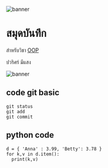 ![banner](https://picsum.photos/800/250)

# สมุดบันทึก

สำหรับวิชา [OOP](https://github.com/Foku0203/Foku0203.github.io)

ปวริศร์ มีแสง

![banner](https://github.com/Foku0203/Foku0203.github.io/assets/159877789/78770e3c-01c1-4e42-9bc6-21e3655682bf)

## code git basic

```
git status
git add
git commit
```
## python code

```
d = { 'Anna' : 3.99, 'Betty': 3.78 }
for k,v in d.item():
  print(k,v)
```



